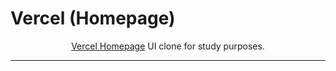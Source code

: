 <h1>
Vercel (Homepage)
</h1>

<p align="center"><a href="https://vercel.com">Vercel Homepage</a> UI clone for study purposes.</p>

<hr>
<img href="assets/luiz"(https://github.com/onlyLuiz)>
